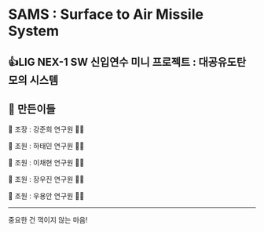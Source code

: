 # SAMS : Surface to Air Missile System

👍LIG NEX-1 SW 신입연수 미니 프로젝트 : 대공유도탄 모의 시스템
-------------
👏 만든이들
-------------
👏 조장 : 강준희 연구원 🤷‍♂️

👏 조원 : 하태민 연구원 🤷‍♂️

👏 조원 : 이채현 연구원 🤷‍♂️

👏 조원 : 장우진 연구원 🤷‍♀️ 

👏 조원 : 우용안 연구원 🤷‍♂️

-------------

중요한 건 꺽이지 않는 마음!
